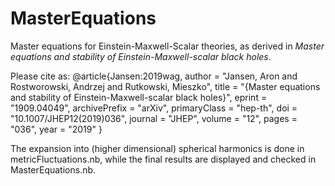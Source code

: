 # MasterEquations

Master equations for Einstein-Maxwell-Scalar theories, as derived in _Master equations and stability of Einstein-Maxwell-scalar black holes_.

Please cite as:
@article{Jansen:2019wag,
    author = "Jansen, Aron and Rostworowski, Andrzej and Rutkowski, Mieszko",
    title = "{Master equations and stability of Einstein-Maxwell-scalar black holes}",
    eprint = "1909.04049",
    archivePrefix = "arXiv",
    primaryClass = "hep-th",
    doi = "10.1007/JHEP12(2019)036",
    journal = "JHEP",
    volume = "12",
    pages = "036",
    year = "2019"
}


The expansion into (higher dimensional) spherical harmonics is done in metricFluctuations.nb, while the final results are displayed and checked in MasterEquations.nb.

